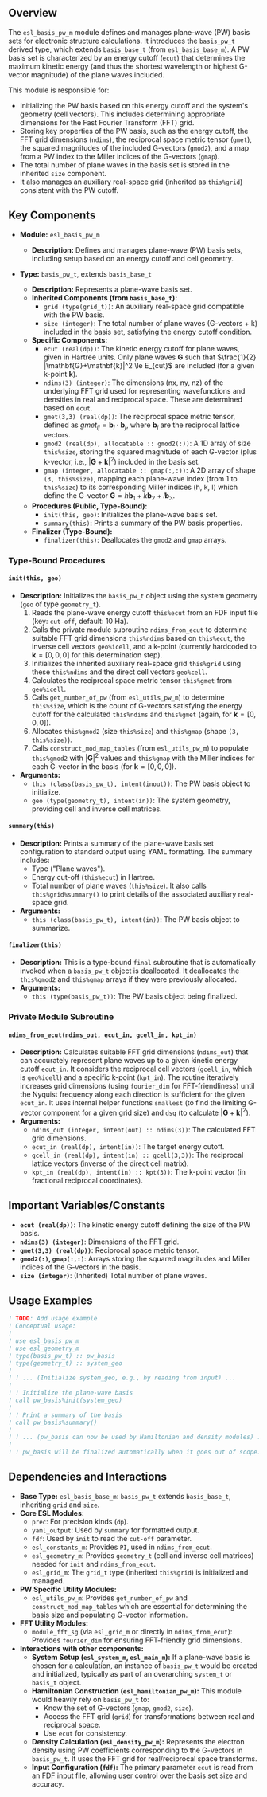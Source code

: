 ## Overview

The `esl_basis_pw_m` module defines and manages plane-wave (PW) basis sets for electronic structure calculations. It introduces the `basis_pw_t` derived type, which extends `basis_base_t` (from `esl_basis_base_m`). A PW basis set is characterized by an energy cutoff (`ecut`) that determines the maximum kinetic energy (and thus the shortest wavelength or highest G-vector magnitude) of the plane waves included.

This module is responsible for:
-   Initializing the PW basis based on this energy cutoff and the system's geometry (cell vectors). This includes determining appropriate dimensions for the Fast Fourier Transform (FFT) grid.
-   Storing key properties of the PW basis, such as the energy cutoff, the FFT grid dimensions (`ndims`), the reciprocal space metric tensor (`gmet`), the squared magnitudes of the included G-vectors (`gmod2`), and a map from a PW index to the Miller indices of the G-vectors (`gmap`).
-   The total number of plane waves in the basis set is stored in the inherited `size` component.
-   It also manages an auxiliary real-space grid (inherited as `this%grid`) consistent with the PW cutoff.

## Key Components

- **Module:** `esl_basis_pw_m`
    - **Description:** Defines and manages plane-wave (PW) basis sets, including setup based on an energy cutoff and cell geometry.

- **Type:** `basis_pw_t`, extends `basis_base_t`
    - **Description:** Represents a plane-wave basis set.
    - **Inherited Components (from `basis_base_t`):**
        - `grid (type(grid_t))`: An auxiliary real-space grid compatible with the PW basis.
        - `size (integer)`: The total number of plane waves (G-vectors + k) included in the basis set, satisfying the energy cutoff condition.
    - **Specific Components:**
        - `ecut (real(dp))`: The kinetic energy cutoff for plane waves, given in Hartree units. Only plane waves $\mathbf{G}$ such that $\frac{1}{2} |\mathbf{G}+\mathbf{k}|^2 \le E_{cut}$ are included (for a given k-point $\mathbf{k}$).
        - `ndims(3) (integer)`: The dimensions (nx, ny, nz) of the underlying FFT grid used for representing wavefunctions and densities in real and reciprocal space. These are determined based on `ecut`.
        - `gmet(3,3) (real(dp))`: The reciprocal space metric tensor, defined as $gmet_{ij} = \mathbf{b}_i \cdot \mathbf{b}_j$, where $\mathbf{b}_i$ are the reciprocal lattice vectors.
        - `gmod2 (real(dp), allocatable :: gmod2(:))`: A 1D array of size `this%size`, storing the squared magnitude of each G-vector (plus k-vector, i.e., $|\mathbf{G}+\mathbf{k}|^2$) included in the basis set.
        - `gmap (integer, allocatable :: gmap(:,:))`: A 2D array of shape `(3, this%size)`, mapping each plane-wave index (from 1 to `this%size`) to its corresponding Miller indices (h, k, l) which define the G-vector $\mathbf{G} = h\mathbf{b}_1 + k\mathbf{b}_2 + l\mathbf{b}_3$.
    - **Procedures (Public, Type-Bound):**
        - `init(this, geo)`: Initializes the plane-wave basis set.
        - `summary(this)`: Prints a summary of the PW basis properties.
    - **Finalizer (Type-Bound):**
        - `finalizer(this)`: Deallocates the `gmod2` and `gmap` arrays.

### Type-Bound Procedures

#### `init(this, geo)`
- **Description:** Initializes the `basis_pw_t` object using the system geometry (`geo` of type `geometry_t`).
    1.  Reads the plane-wave energy cutoff `this%ecut` from an FDF input file (key: `cut-off`, default: 10 Ha).
    2.  Calls the private module subroutine `ndims_from_ecut` to determine suitable FFT grid dimensions `this%ndims` based on `this%ecut`, the inverse cell vectors `geo%icell`, and a k-point (currently hardcoded to $\mathbf{k}=[0,0,0]$ for this determination step).
    3.  Initializes the inherited auxiliary real-space grid `this%grid` using these `this%ndims` and the direct cell vectors `geo%cell`.
    4.  Calculates the reciprocal space metric tensor `this%gmet` from `geo%icell`.
    5.  Calls `get_number_of_pw` (from `esl_utils_pw_m`) to determine `this%size`, which is the count of G-vectors satisfying the energy cutoff for the calculated `this%ndims` and `this%gmet` (again, for $\mathbf{k}=[0,0,0]$).
    6.  Allocates `this%gmod2` (size `this%size`) and `this%gmap` (shape `(3, this%size)`).
    7.  Calls `construct_mod_map_tables` (from `esl_utils_pw_m`) to populate `this%gmod2` with $|\mathbf{G}|^2$ values and `this%gmap` with the Miller indices for each G-vector in the basis (for $\mathbf{k}=[0,0,0]$).
- **Arguments:**
    - `this (class(basis_pw_t), intent(inout))`: The PW basis object to initialize.
    - `geo (type(geometry_t), intent(in))`: The system geometry, providing cell and inverse cell matrices.

#### `summary(this)`
- **Description:** Prints a summary of the plane-wave basis set configuration to standard output using YAML formatting. The summary includes:
    -   Type ("Plane waves").
    -   Energy cut-off (`this%ecut`) in Hartree.
    -   Total number of plane waves (`this%size`).
    It also calls `this%grid%summary()` to print details of the associated auxiliary real-space grid.
- **Arguments:**
    - `this (class(basis_pw_t), intent(in))`: The PW basis object to summarize.

#### `finalizer(this)`
- **Description:** This is a type-bound `final` subroutine that is automatically invoked when a `basis_pw_t` object is deallocated. It deallocates the `this%gmod2` and `this%gmap` arrays if they were previously allocated.
- **Arguments:**
    - `this (type(basis_pw_t))`: The PW basis object being finalized.

### Private Module Subroutine

#### `ndims_from_ecut(ndims_out, ecut_in, gcell_in, kpt_in)`
- **Description:** Calculates suitable FFT grid dimensions (`ndims_out`) that can accurately represent plane waves up to a given kinetic energy cutoff `ecut_in`. It considers the reciprocal cell vectors (`gcell_in`, which is `geo%icell`) and a specific k-point (`kpt_in`). The routine iteratively increases grid dimensions (using `fourier_dim` for FFT-friendliness) until the Nyquist frequency along each direction is sufficient for the given `ecut_in`. It uses internal helper functions `smallest` (to find the limiting G-vector component for a given grid size) and `dsq` (to calculate $|\mathbf{G}+\mathbf{k}|^2$).
- **Arguments:**
    - `ndims_out (integer, intent(out) :: ndims(3))`: The calculated FFT grid dimensions.
    - `ecut_in (real(dp), intent(in))`: The target energy cutoff.
    - `gcell_in (real(dp), intent(in) :: gcell(3,3))`: The reciprocal lattice vectors (inverse of the direct cell matrix).
    - `kpt_in (real(dp), intent(in) :: kpt(3))`: The k-point vector (in fractional reciprocal coordinates).

## Important Variables/Constants
- **`ecut (real(dp))`**: The kinetic energy cutoff defining the size of the PW basis.
- **`ndims(3) (integer)`**: Dimensions of the FFT grid.
- **`gmet(3,3) (real(dp))`**: Reciprocal space metric tensor.
- **`gmod2(:)`, `gmap(:,:)`**: Arrays storing the squared magnitudes and Miller indices of the G-vectors in the basis.
- **`size (integer)`**: (Inherited) Total number of plane waves.

## Usage Examples
```fortran
! TODO: Add usage example
! Conceptual usage:
!
! use esl_basis_pw_m
! use esl_geometry_m
! type(basis_pw_t) :: pw_basis
! type(geometry_t) :: system_geo
!
! ! ... (Initialize system_geo, e.g., by reading from input) ...
!
! ! Initialize the plane-wave basis
! call pw_basis%init(system_geo)
!
! ! Print a summary of the basis
! call pw_basis%summary()
!
! ! ... (pw_basis can now be used by Hamiltonian and density modules) ...
!
! ! pw_basis will be finalized automatically when it goes out of scope.
```

## Dependencies and Interactions

- **Base Type:** `esl_basis_base_m`: `basis_pw_t` extends `basis_base_t`, inheriting `grid` and `size`.
- **Core ESL Modules:**
    - `prec`: For precision kinds (`dp`).
    - `yaml_output`: Used by `summary` for formatted output.
    - `fdf`: Used by `init` to read the `cut-off` parameter.
    - `esl_constants_m`: Provides `PI`, used in `ndims_from_ecut`.
    - `esl_geometry_m`: Provides `geometry_t` (cell and inverse cell matrices) needed for `init` and `ndims_from_ecut`.
    - `esl_grid_m`: The `grid_t` type (inherited `this%grid`) is initialized and managed.
- **PW Specific Utility Modules:**
    - `esl_utils_pw_m`: Provides `get_number_of_pw` and `construct_mod_map_tables` which are essential for determining the basis size and populating G-vector information.
- **FFT Utility Modules:**
    - `module_fft_sg` (via `esl_grid_m` or directly in `ndims_from_ecut`): Provides `fourier_dim` for ensuring FFT-friendly grid dimensions.
- **Interactions with other components:**
    - **System Setup (`esl_system_m`, `esl_main_m`):** If a plane-wave basis is chosen for a calculation, an instance of `basis_pw_t` would be created and initialized, typically as part of an overarching `system_t` or `basis_t` object.
    - **Hamiltonian Construction (`esl_hamiltonian_pw_m`):** This module would heavily rely on `basis_pw_t` to:
        - Know the set of G-vectors (`gmap`, `gmod2`, `size`).
        - Access the FFT grid (`grid`) for transformations between real and reciprocal space.
        - Use `ecut` for consistency.
    - **Density Calculation (`esl_density_pw_m`):** Represents the electron density using PW coefficients corresponding to the G-vectors in `basis_pw_t`. It uses the FFT grid for real/reciprocal space transforms.
    - **Input Configuration (`fdf`):** The primary parameter `ecut` is read from an FDF input file, allowing user control over the basis set size and accuracy.
</tbody>
</table>
